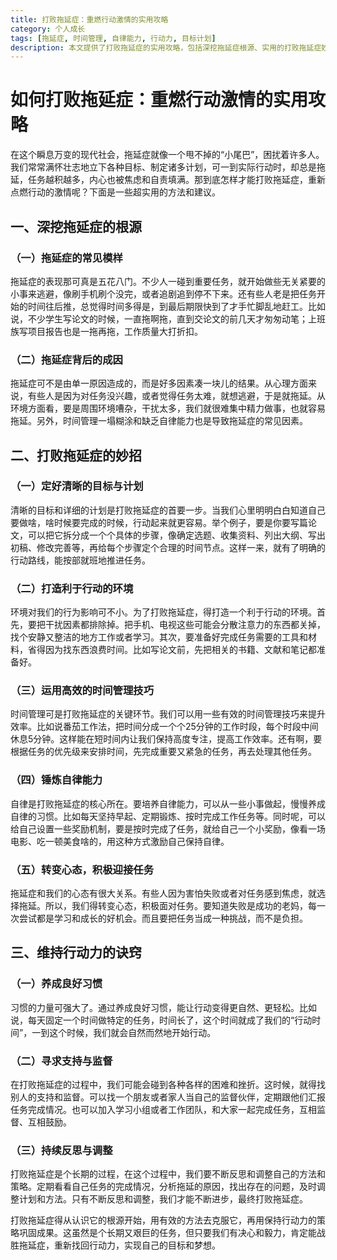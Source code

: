 ```yaml
---
title: 打败拖延症：重燃行动激情的实用攻略
category: 个人成长
tags: [拖延症, 时间管理, 自律能力, 行动力, 目标计划]
description: 本文提供了打败拖延症的实用攻略，包括深挖拖延症根源、实用的打败拖延症妙招以及维持行动力的诀窍，帮助读者摆脱拖延困扰，重燃行动激情，实现目标。
---
```


# 如何打败拖延症：重燃行动激情的实用攻略

在这个瞬息万变的现代社会，拖延症就像一个甩不掉的“小尾巴”，困扰着许多人。我们常常满怀壮志地立下各种目标、制定诸多计划，可一到实际行动时，却总是拖延，任务越积越多，内心也被焦虑和自责填满。那到底怎样才能打败拖延症，重新点燃行动的激情呢？下面是一些超实用的方法和建议。

## 一、深挖拖延症的根源
### （一）拖延症的常见模样
拖延症的表现那可真是五花八门。不少人一碰到重要任务，就开始做些无关紧要的小事来逃避，像刷手机刷个没完，或者追剧追到停不下来。还有些人老是把任务开始的时间往后推，总觉得时间多得是，到最后期限快到了才手忙脚乱地赶工。比如说，不少学生写论文的时候，一直拖啊拖，直到交论文的前几天才匆匆动笔；上班族写项目报告也是一拖再拖，工作质量大打折扣。

### （二）拖延症背后的成因
拖延症可不是由单一原因造成的，而是好多因素凑一块儿的结果。从心理方面来说，有些人是因为对任务没兴趣，或者觉得任务太难，就想逃避，于是就拖延。从环境方面看，要是周围环境嘈杂，干扰太多，我们就很难集中精力做事，也就容易拖延。另外，时间管理一塌糊涂和缺乏自律能力也是导致拖延症的常见因素。

## 二、打败拖延症的妙招
### （一）定好清晰的目标与计划
清晰的目标和详细的计划是打败拖延症的首要一步。当我们心里明明白白知道自己要做啥，啥时候要完成的时候，行动起来就更容易。举个例子，要是你要写篇论文，可以把它拆分成一个个具体的步骤，像确定选题、收集资料、列出大纲、写出初稿、修改完善等，再给每个步骤定个合理的时间节点。这样一来，就有了明确的行动路线，能按部就班地推进任务。

### （二）打造利于行动的环境
环境对我们的行为影响可不小。为了打败拖延症，得打造一个利于行动的环境。首先，要把干扰因素都排除掉。把手机、电视这些可能会分散注意力的东西都关掉，找个安静又整洁的地方工作或者学习。其次，要准备好完成任务需要的工具和材料，省得因为找东西浪费时间。比如写论文前，先把相关的书籍、文献和笔记都准备好。

### （三）运用高效的时间管理技巧
时间管理可是打败拖延症的关键环节。我们可以用一些有效的时间管理技巧来提升效率。比如说番茄工作法，把时间分成一个个25分钟的工作时段，每个时段中间休息5分钟。这样能在短时间内让我们保持高度专注，提高工作效率。还有啊，要根据任务的优先级来安排时间，先完成重要又紧急的任务，再去处理其他任务。

### （四）锤炼自律能力
自律是打败拖延症的核心所在。要培养自律能力，可以从一些小事做起，慢慢养成自律的习惯。比如每天坚持早起、定期锻炼、按时完成工作任务等。同时呢，可以给自己设置一些奖励机制，要是按时完成了任务，就给自己一个小奖励，像看一场电影、吃一顿美食啥的，用这种方式激励自己保持自律。

### （五）转变心态，积极迎接任务
拖延症和我们的心态有很大关系。有些人因为害怕失败或者对任务感到焦虑，就选择拖延。所以，我们得转变心态，积极面对任务。要知道失败是成功的老妈，每一次尝试都是学习和成长的好机会。而且要把任务当成一种挑战，而不是负担。

## 三、维持行动力的诀窍
### （一）养成良好习惯
习惯的力量可强大了。通过养成良好习惯，能让行动变得更自然、更轻松。比如说，每天固定一个时间做特定的任务，时间长了，这个时间就成了我们的“行动时间”，一到这个时候，我们就会自然而然地开始行动。

### （二）寻求支持与监督
在打败拖延症的过程中，我们可能会碰到各种各样的困难和挫折。这时候，就得找别人的支持和监督。可以找一个朋友或者家人当自己的监督伙伴，定期跟他们汇报任务完成情况。也可以加入学习小组或者工作团队，和大家一起完成任务，互相监督、互相鼓励。

### （三）持续反思与调整
打败拖延症是个长期的过程，在这个过程中，我们要不断反思和调整自己的方法和策略。定期看看自己任务的完成情况，分析拖延的原因，找出存在的问题，及时调整计划和方法。只有不断反思和调整，我们才能不断进步，最终打败拖延症。

打败拖延症得从认识它的根源开始，用有效的方法去克服它，再用保持行动力的策略巩固成果。这虽然是个长期又艰巨的任务，但只要我们有决心和毅力，肯定能战胜拖延症，重新找回行动力，实现自己的目标和梦想。